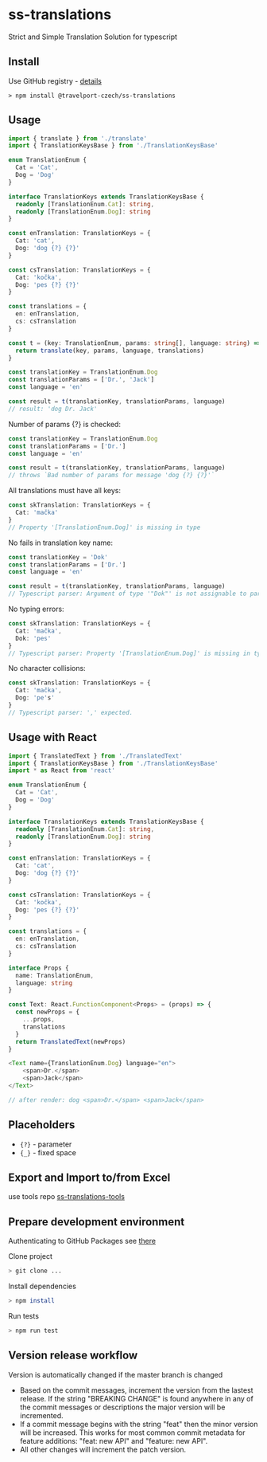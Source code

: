 # ss-translations
Strict and Simple Translation Solution for typescript

## Install

Use GitHub registry - [details](https://help.github.com/en/github/managing-packages-with-github-packages/configuring-npm-for-use-with-github-packages#installing-a-package)

```
> npm install @travelport-czech/ss-translations
```

## Usage
```typescript
import { translate } from './translate'
import { TranslationKeysBase } from './TranslationKeysBase'

enum TranslationEnum {
  Cat = 'Cat',
  Dog = 'Dog'
}

interface TranslationKeys extends TranslationKeysBase {
  readonly [TranslationEnum.Cat]: string,
  readonly [TranslationEnum.Dog]: string
}

const enTranslation: TranslationKeys = {
  Cat: 'cat',
  Dog: 'dog {?} {?}'
}

const csTranslation: TranslationKeys = {
  Cat: 'kočka',
  Dog: 'pes {?} {?}'
}

const translations = {
  en: enTranslation,
  cs: csTranslation
}

const t = (key: TranslationEnum, params: string[], language: string) => {
  return translate(key, params, language, translations)
}

const translationKey = TranslationEnum.Dog
const translationParams = ['Dr.', 'Jack']
const language = 'en'

const result = t(translationKey, translationParams, language)
// result: 'dog Dr. Jack'
```

Number of params {?} is checked:

```typescript
const translationKey = TranslationEnum.Dog
const translationParams = ['Dr.']
const language = 'en'

const result = t(translationKey, translationParams, language)
// throws `Bad number of params for message 'dog {?} {?}'`
```

All translations must have all keys:

```typescript
const skTranslation: TranslationKeys = {
  Cat: 'mačka'
}
// Property '[TranslationEnum.Dog]' is missing in type
```

No fails in translation key name:

```typescript
const translationKey = 'Dok'
const translationParams = ['Dr.']
const language = 'en'

const result = t(translationKey, translationParams, language)
// Typescript parser: Argument of type '"Dok"' is not assignable to parameter of type 'TranslationEnum'.
```

No typing errors:

```typescript
const skTranslation: TranslationKeys = {
  Cat: 'mačka',
  Dok: 'pes'
}
// Typescript parser: Property '[TranslationEnum.Dog]' is missing in type
```

No character collisions:

```typescript
const skTranslation: TranslationKeys = {
  Cat: 'mačka',
  Dog: 'pe's'
}
// Typescript parser: ',' expected.
```

## Usage with React
```typescript
import { TranslatedText } from './TranslatedText'
import { TranslationKeysBase } from './TranslationKeysBase'
import * as React from 'react'

enum TranslationEnum {
  Cat = 'Cat',
  Dog = 'Dog'
}

interface TranslationKeys extends TranslationKeysBase {
  readonly [TranslationEnum.Cat]: string,
  readonly [TranslationEnum.Dog]: string
}

const enTranslation: TranslationKeys = {
  Cat: 'cat',
  Dog: 'dog {?} {?}'
}

const csTranslation: TranslationKeys = {
  Cat: 'kočka',
  Dog: 'pes {?} {?}'
}

const translations = {
  en: enTranslation,
  cs: csTranslation
}

interface Props {
  name: TranslationEnum,
  language: string
}

const Text: React.FunctionComponent<Props> = (props) => {
  const newProps = {
    ...props,
    translations
  }
  return TranslatedText(newProps)
}

<Text name={TranslationEnum.Dog} language="en">
    <span>Dr.</span>
    <span>Jack</span>
</Text>

// after render: dog <span>Dr.</span> <span>Jack</span>
```

## Placeholders
* `{?}` - parameter
* `{_}` - fixed space

## Export and Import to/from Excel

use tools repo [ss-translations-tools](https://github.com/Travelport-Czech/ss-translations-tools)

## Prepare development environment

Authenticating to GitHub Packages
see [there](https://help.github.com/en/github/managing-packages-with-github-packages/configuring-npm-for-use-with-github-packages#authenticating-to-github-packages)

Clone project
```bash
> git clone ...
```
Install dependencies
```bash
> npm install
```
Run tests
```bash
> npm run test
```

## Version release workflow

Version is automatically changed if the master branch is changed

* Based on the commit messages, increment the version from the lastest release.
If the string "BREAKING CHANGE" is found anywhere in any of the commit messages or descriptions the major version will be incremented.
* If a commit message begins with the string "feat" then the minor version will be increased. This works for most common commit metadata for feature additions: "feat: new API" and "feature: new API".
* All other changes will increment the patch version.
